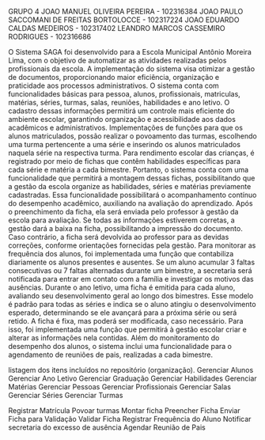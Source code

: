 GRUPO 4
JOAO MANUEL OLIVEIRA PEREIRA - 102316384
JOAO PAULO SACCOMANI DE FREITAS BORTOLOCCE - 102317224
JOAO EDUARDO CALDAS MEDEIROS - 102317402
LEANDRO MARCOS CASSEMIRO RODRIGUES - 102316686

O Sistema SAGA foi desenvolvido para a Escola Municipal Antônio Moreira Lima, com o objetivo de automatizar as atividades realizadas pelos profissionais da escola. 
A implementação do sistema visa otimizar a gestão de documentos, proporcionando maior eficiência, organização e praticidade aos processos administrativos.
O sistema conta com funcionalidades básicas para pessoa, alunos, profissionais, matriculas, matérias, séries, turmas, salas, reuniões, habilidades e ano letivo.
O cadastro dessas informações permitirá um controle mais eficiente do ambiente escolar, garantindo organização e acessibilidade aos dados acadêmicos e administrativos.
Implementações de funções para que os alunos matriculados, possão realizar o povoamento das turmas, escolhendo uma turma pertencente a uma série e inserindo os alunos matriculados naquela série na respectiva turma. 
Para rendimento escolar das crianças, é registrado por meio de fichas que contêm habilidades específicas para cada série e matéria a cada bimestre. Portanto, o sistema conta com uma funcionalidade que permitirá a montagem dessas fichas, possibilitando que a gestão da escola organize as habilidades, séries e matérias previamente cadastradas.
Essa funcionalidade possibilitará o acompanhamento contínuo do desempenho acadêmico, auxiliando na avaliação do aprendizado.
Após o preenchimento da ficha, ela será enviada pelo professor à gestão da escola para avaliação. Se todas as informações estiverem corretas, a gestão dará a baixa na ficha, possibilitando a impressão do documento. 
Caso contrário, a ficha será devolvida ao professor para as devidas correções, conforme orientações fornecidas pela gestão.
Para monitorar as frequência dos alunos, foi implementada uma função que contabiliza diariamente os alunos presentes e ausentes. 
Se um aluno acumular 3 faltas consecutivas ou 7 faltas alternadas durante um bimestre, a secretaria será notificada para entrar em contato com a família e investigar os motivos das ausências.
Durante o ano letivo, uma ficha é emitida para cada aluno, avaliando seu desenvolvimento geral ao longo dos bimestres. 
Esse modelo é padrão para todas as séries e indica se o aluno atingiu o desenvolvimento esperado, determinando se ele avançará para a próxima série ou será retido. A ficha é fixa, mas poderá ser modificada, caso necessário. 
Para isso, foi implementada uma função que permitirá à gestão escolar criar e alterar as informações nela contidas.
Além do monitoramento do desempenho dos alunos, o sistema inclui uma funcionalidade para o agendamento de reuniões de pais, realizadas a cada bimestre. 

listagem dos itens incluídos no repositório (organização).
Gerenciar Alunos
Gerenciar Ano Letivo
Gerenciar Graduação
Gerenciar Habilidades
Gerenciar Matérias
Gerenciar Pessoas
Gerenciar Profissionais
Gerenciar Salas
Gerenciar Séries
Gerenciar Turmas

Registrar Matrícula
Povoar turmas
Montar ficha
Preencher Ficha
Enviar Ficha para Validação
Validar Ficha
Registrar Frequência do Aluno
Notificar secretaria do excesso de ausência
Agendar Reunião de Pais
